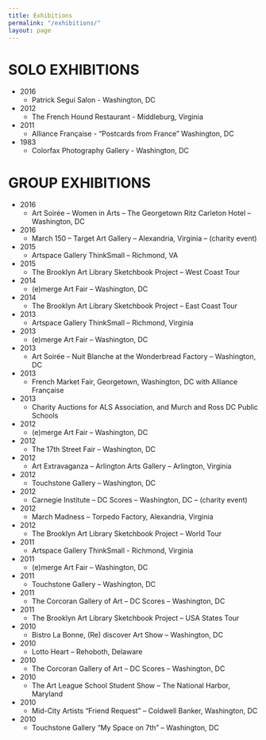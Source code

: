 ```yaml
---
title: Exhibitions
permalink: "/exhibitions/"
layout: page
---
```


# SOLO EXHIBITIONS
- 2016
	- Patrick Segui Salon - Washington, DC
- 2012
	- The French Hound Restaurant - Middleburg, Virginia
- 2011
	- Alliance Française - “Postcards from France” Washington, DC
- 1983
	- Colorfax Photography Gallery - Washington, DC

# GROUP EXHIBITIONS
- 2016
	- Art Soirée – Women in Arts – The Georgetown Ritz Carleton Hotel – Washington, DC
- 2016
	- March 150 – Target Art Gallery – Alexandria, Virginia – (charity event)
- 2015
	- Artspace Gallery ThinkSmall – Richmond, VA
- 2015
	- The Brooklyn Art Library Sketchbook Project – West Coast Tour
- 2014
	- (e)merge Art Fair – Washington, DC
- 2014
	- The Brooklyn Art Library Sketchbook Project – East Coast Tour
- 2013
	- Artspace Gallery ThinkSmall – Richmond, Virginia
- 2013
	- (e)merge Art Fair – Washington, DC
- 2013
	- Art Soirée – Nuit Blanche at the Wonderbread Factory – Washington, DC
- 2013
	- French Market Fair, Georgetown, Washington, DC with Alliance Française
- 2013
	- Charity Auctions for ALS Association, and Murch and Ross DC Public Schools
- 2012
	- (e)merge Art Fair – Washington, DC
- 2012
	- The 17th Street Fair – Washington, DC
- 2012
	- Art Extravaganza – Arlington Arts Gallery – Arlington, Virginia
- 2012
	- Touchstone Gallery – Washington, DC
- 2012
	- Carnegie Institute – DC Scores – Washington, DC – (charity event)
- 2012
	- March Madness – Torpedo Factory, Alexandria, Virginia
- 2012
	- The Brooklyn Art Library Sketchbook Project – World Tour
- 2011
	- Artspace Gallery ThinkSmall - Richmond, Virginia
- 2011
	- (e)merge Art Fair – Washington, DC
- 2011
	- Touchstone Gallery – Washington, DC
- 2011
	- The Corcoran Gallery of Art – DC Scores – Washington, DC
- 2011
	- The Brooklyn Art Library Sketchbook Project – USA States Tour
- 2010
	- Bistro La Bonne, (Re) discover Art Show – Washington, DC
- 2010
	- Lotto Heart – Rehoboth, Delaware
- 2010
	- The Corcoran Gallery of Art – DC Scores – Washington, DC
- 2010
	- The Art League School Student Show – The National Harbor, Maryland
- 2010
	- Mid-City Artists “Friend Request” – Coldwell Banker, Washington, DC
- 2010
	- Touchstone Gallery “My Space on 7th” – Washington, DC
